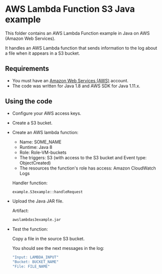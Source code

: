 # AWS Lambda Function S3 Java example

This folder contains an AWS Lambda Function example in Java on AWS (Amazon Web Services).

It handles an AWS Lambda function that sends information to the log about a file when it appears in a S3 bucket.

## Requirements

* You must have an [Amazon Web Services (AWS)](http://aws.amazon.com/) account.
* The code was written for Java 1.8 and AWS SDK for Java 1.11.x.

## Using the code

* Configure your AWS access keys.

* Create a S3 bucket.

* Create an AWS lambda function:
  * Name: SOME_NAME
  * Runtime: Java 8
  * Role: Role-VM-buckets
  * The triggers: S3 (with access to the S3 bucket and Event type: ObjectCreated)
  * The resources the function's role has access: Amazon CloudWatch Logs

  Handler function:

  ```bash
  example.S3example::handleRequest
  ```

* Upload the Java JAR file.

  Artifact:

  ```bash
  awslambdas3example.jar
  ```

* Test the function:

  Copy a file in the source S3 bucket.

  You should see the next messages in the log:

  ```bash
  "Input: LAMBDA_INPUT"
  "Bucket: BUCKET_NAME"
  "File: FILE_NAME"
  ```